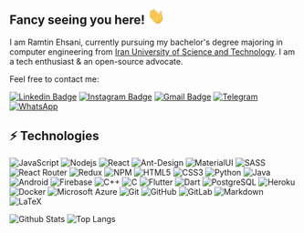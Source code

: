 ## Fancy seeing you here! <img src="https://raw.githubusercontent.com/ramtin-ehsani/ramtin-ehsani/main/wave.gif" width="30px">

I am Ramtin Ehsani, currently pursuing my bachelor's degree majoring in computer engineering from [Iran University of Science and Technology](http://iust.ac.ir/). I am a tech enthusiast & an open-source advocate.

Feel free to contact me:

[![Linkedin Badge](https://img.shields.io/badge/-ramtinehsani-blue?style=flat-square&logo=Linkedin&logoColor=white&link=https://www.linkedin.com/in/ramtin-ehsani/)](https://www.linkedin.com/in/ramtin-ehsani/)
[![Instagram Badge](https://img.shields.io/badge/-ramtin_ehsanii-purple?style=flat-square&logo=instagram&logoColor=white&link=https://www.instagram.com/ramtin_ehsanii/)](https://www.instagram.com/ramtin_ehsanii/)
[![Gmail Badge](https://img.shields.io/badge/-ramtin.ehsani79@gmail.com-c14438?style=flat-square&logo=Gmail&logoColor=white&link=mailto:ramtin.ehsani79@gmail.com)](mailto:ramtin.ehsani79@gmail.com)
[![Telegram](https://img.shields.io/badge/Telegram-2CA5E0?style=flat-square&logo=telegram&logoColor=white&link=https://t.me/Ramtin_Ehsani)](https://t.me/Ramtin_Ehsani)
[![WhatsApp](https://img.shields.io/badge/WhatsApp-25D366?style=flat-square&logo=whatsapp&logoColor=white&link=https://wa.me/+989395557407)](https://wa.me/+989395557407)

## ⚡ Technologies

![JavaScript](https://img.shields.io/badge/-JavaScript-black?style=flat-square&logo=javascript)
![Nodejs](https://img.shields.io/badge/-Nodejs-black?style=flat-square&logo=Node.js)
![React](https://img.shields.io/badge/-React-black?style=flat-square&logo=react)
![Ant-Design](https://img.shields.io/badge/-AntDesign-%230170FE?style=flat-square&logo=ant-design&logoColor=white)
![MaterialUI](https://img.shields.io/badge/-MatrialUI-0081CB?style=flat-square&logo=material-UI)
![SASS](https://img.shields.io/badge/SASS-hotpink.svg?style=flat-square&logo=SASS&logoColor=white)
![React Router](https://img.shields.io/badge/React_Router-CA4245?style=flat-square&logo=react-router&logoColor=white)
![Redux](https://img.shields.io/badge/Redux-593D88?style=flat-square&logo=redux&logoColor=white)
![NPM](https://img.shields.io/badge/NPM-%23000000.svg?style=flat-square&logo=npm&logoColor=white)
![HTML5](https://img.shields.io/badge/-HTML5-E34F26?style=flat-square&logo=html5&logoColor=white)
![CSS3](https://img.shields.io/badge/-CSS3-1572B6?style=flat-square&logo=css3)
![Python](https://img.shields.io/badge/-Python-black?style=flat-square&logo=Python)
![Java](https://img.shields.io/badge/-java-E34A86?style=flat-square&logo=java)
![Android](https://img.shields.io/badge/Android-05150C?style=flat-square&logo=android)
![Firebase](https://img.shields.io/badge/Firebase-black?style=flat-square&logo=firebase)
![C++](https://img.shields.io/badge/-C++-00599C?style=flat-square&logo=c)
![C](https://img.shields.io/badge/c-%2300599C.svg?style=flat-square&logo=c&logoColor=white)
![Flutter](https://img.shields.io/badge/Flutter-02569B?style=flat-square&logo=flutter&logoColor=white)
![Dart](https://img.shields.io/badge/dart-%230175C2.svg?style=flat-square&logo=dart&logoColor=white)
![PostgreSQL](https://img.shields.io/badge/-PostgreSQL-336791?style=flat-square&logo=postgresql)
![Heroku](https://img.shields.io/badge/-Heroku-430098?style=flat-square&logo=heroku)
![Docker](https://img.shields.io/badge/-Docker-black?style=flat-square&logo=docker)
![Microsoft Azure](https://img.shields.io/badge/Microsoft%20Azure-232F7E?style=flat-square&logo=microsoft-azure)
![Git](https://img.shields.io/badge/-Git-black?style=flat-square&logo=git)
![GitHub](https://img.shields.io/badge/-GitHub-181717?style=flat-square&logo=github)
![GitLab](https://img.shields.io/badge/-GitLab-FCA121?style=flat-square&logo=gitlab)
![Markdown](https://img.shields.io/badge/markdown-%23000000.svg?style=flat-square&logo=markdown&logoColor=white)
![LaTeX](https://img.shields.io/badge/latex-%23008080.svg?style=flat-square&logo=latex&logoColor=white)



![Github Stats](https://github-readme-stats.vercel.app/api?username=ramtin-ehsani&theme=dark&count_private=true&show_icons=true)
![Top Langs](https://github-readme-stats.vercel.app/api/top-langs/?username=ramtin-ehsani&theme=dark&layout=compact)

